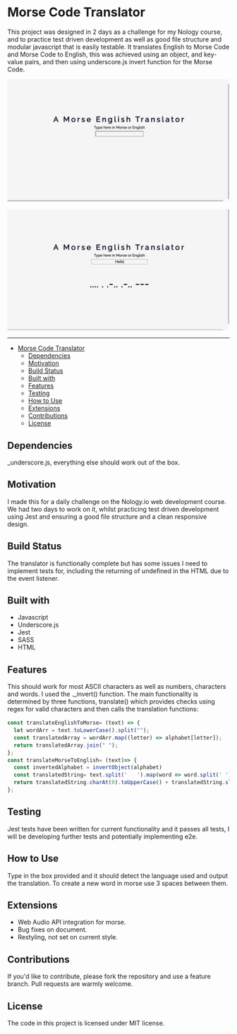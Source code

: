 # Morse Code Translator

This project was designed in 2 days as a challenge for my Nology course, and to practice test driven development as well as good file structure and modular javascript that is easily testable. It translates English to Morse Code and Morse Code to English, this was achieved using an object, and key-value pairs, and then using underscore.js invert function for the Morse Code.

![Screenshot of translator](./images/Screenshot%202021-02-25%20at%2022.38.54.png)

![Screenshot of translated text](./images/Screenshot%202021-02-25%20at%2022.41.24.png)

***

- [Morse Code Translator](#morse-code-translator)
  - [Dependencies](#dependencies)
  - [Motivation](#motivation)
  - [Build Status](#build-status)
  - [Built with](#built-with)
  - [Features](#features)
  - [Testing](#testing)
  - [How to Use](#how-to-use)
  - [Extensions](#extensions)
  - [Contributions](#contributions)
  - [License](#license)

## Dependencies

_underscore.js, everything else should work out of the box.

## Motivation

I made this for a daily challenge on the Nology.io web development course.
We had two days to work on it, whilst practicing test driven development using Jest and ensuring a good file structure and a clean responsive design.

## Build Status

The translator is functionally complete but has some issues I need to implement tests for, including the returning of undefined in the HTML due to the event listener.

## Built with

- Javascript
- Underscore.js
- Jest
- SASS
- HTML

## Features

This should work for most ASCII characters as well as numbers, characters and words. I used the ._invert() function. The main functionality is determined by three functions, translate() which provides checks using regex for valid characters and then calls the translation functions:

```js
const translateEnglishToMorse= (text) => {
  let wordArr = text.toLowerCase().split("");
  const translatedArray = wordArr.map((letter) => alphabet[letter]);
  return translatedArray.join(" ");
};
const translateMorseToEnglish= (text)=> {
  const invertedAlphabet = invertObject(alphabet)
  const translatedString= text.split('   ').map(word => word.split(' ').map(letter => invertedAlphabet[letter]).join("")).join  ("  ") 
  return translatedString.charAt(0).toUpperCase() + translatedString.slice(1);
};
```

## Testing

 Jest tests have been written for current functionality and it passes all tests, I will be developing further tests and potentially implementing e2e.

## How to Use

Type in the box provided and it should detect the language used and output the translation. To create a new word in morse use 3 spaces between them.

## Extensions

- Web Audio API integration for morse.
- Bug fixes on document.
- Restyling, not set on current style.

## Contributions

If you'd like to contribute, please fork the repository and use a feature branch. Pull requests are warmly welcome.

## License

The code in this project is licensed under MIT license.
